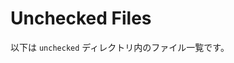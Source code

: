# Unchecked Files

以下は `unchecked` ディレクトリ内のファイル一覧です。

<template>
  <ul>
    <li v-for="file in uncheckedFiles" :key="file.link">
      <a :href="file.link">{{ file.text }}</a>
    </li>
  </ul>
</template>

<script setup>
import { getUncheckedFiles } from './.vitepress/config.mts';

// unchecked ディレクトリ内のファイル一覧を取得
const uncheckedFiles = getUncheckedFiles();
</script>

